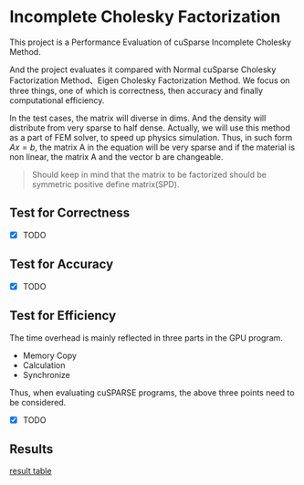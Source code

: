 # Incomplete Cholesky Factorization
This project is a Performance Evaluation of cuSparse Incomplete Cholesky Method.

And the project evaluates it compared with Normal cuSparse Cholesky Factorization Method、Eigen Cholesky Factorization Method. We focus on three things, one of which is correctness, then accuracy and finally computational efficiency.

In the test cases, the matrix will diverse in dims. And the density will distribute from very sparse to half dense. Actually, we will use this method as a part of FEM solver, to speed up physics simulation. Thus, in such form $Ax = b$, the matrix A in the equation will be very sparse and if the material is non linear, the matrix A and the vector b are changeable.

> Should keep in mind that the matrix to be factorized should be symmetric positive define matrix(SPD).

## Test for Correctness

- [x]   TODO


## Test for Accuracy

- [x] TODO

## Test for Efficiency

The time overhead is mainly reflected in three parts in the GPU program.

- Memory Copy
- Calculation
- Synchronize

Thus, when evaluating cuSPARSE programs, the above three points need to be considered.

- [x] TODO

## Results

[result table](tests/table.html)